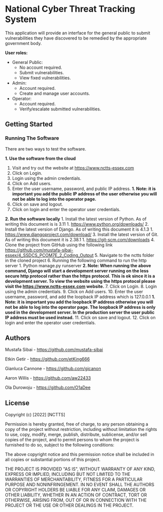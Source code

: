 # National Cyber Threat Tracking System
 
This application will provide an interface for the general public to submit vulnerabilities they have discovered to be remedied by the appropriate government body.

**User roles:**
- General Public:
  - No account required.
  - Submit vulnerabilities.
  - View fixed vulnerabilities.
- Admin:
  - Account required.
  - Create and manage user accounts.
- Operator: 
  - Account required.
  - Verify/escalate submitted vulnerabilities.

## Getting Started

### Running The Software


There are two ways to test the software.

**1. Use the software from the cloud**
   1. Visit and try out the website at https://www.nctts-essex.com
   2. Click on Login.
   3. Login using the admin credentials.
   4. Click on Add users.
   5. Enter the user username, password, and public IP address.
      **1. Note: it is important you add the public IP address of the user otherwise you will not be able to log into the operator page.**
   7. Click on save and logout.
   8. Click on login and enter the operator user credentials.


**2. Run the software locally**
    1. Install the latest version of Python. As of writing this document is is 3.11
       1. https://www.python.org/downloads/ 
    2. Install the latest version of Django. As of writing this document it is 4.1.3
       1. https://www.djangoproject.com/download/ 
    3. Install the latest version of Git. As of writing this document it is 2.38.1
       1. https://git-scm.com/downloads 
    4. Clone the project from GitHub using the following link https://github.com/mustafa-sibai-essex/4_SSDCS_PCOM7E_2_Coding_Output
    5. Navigate to the nctts folder in the cloned project
    6. Running the following command to run the http server
       1. Python manage.py runserver
       **2. Note: When running the above command, Django will start a development server running on the less secure http protocol rather than the https protocol. This is ok since it is a development server. To view the website using the https protocol please visit the https://www.nctts-essex.com website.**
    7. Click on Login.
    8. Login using the admin credentials.
    9. Click on Add users.
    10. Enter the user username, password, and add the loopback IP address which is 127.0.0.1
       **1. Note: it is important you add the loopback IP address otherwise you will not be able to log into the operator page. The loopback IP address is only used in the development server. In the production server the user public IP address must be used instead.**
    11. Click on save and logout.
    12. Click on login and enter the operator user credentials.


## Authors

Mustafa Sibai - https://github.com/mustafa-sibai

Etkin Getir - https://github.com/etKing666

Gianluca Cannone - https://github.com/gicanon

Aaron Willis - https://github.com/aw22433

Ola Durowoju - https://github.com/O1aDee

## License

Copyright (c) [2022] [NCTTS]

Permission is hereby granted, free of charge, to any person obtaining a copy of the project without restriction, including without limitation the rights to use, copy, modify, merge, publish, distribute, sublicense, and/or sell copies of the project, and to permit persons to whom the project is furnished to do so, subject to the following conditions:

The above copyright notice and this permission notice shall be included in all copies or substantial portions of this project.

THE PROJECT IS PROVIDED "AS IS", WITHOUT WARRANTY OF ANY KIND, EXPRESS OR IMPLIED, INCLUDING BUT NOT LIMITED TO THE WARRANTIES OF MERCHANTABILITY, FITNESS FOR A PARTICULAR PURPOSE AND NONINFRINGEMENT. IN NO EVENT SHALL THE AUTHORS OR COPYRIGHT HOLDERS BE LIABLE FOR ANY CLAIM, DAMAGES OR OTHER LIABILITY, WHETHER IN AN ACTION OF CONTRACT, TORT OR OTHERWISE, ARISING FROM, OUT OF OR IN CONNECTION WITH THE PROJECT OR THE USE OR OTHER DEALINGS IN THE PROJECT.
